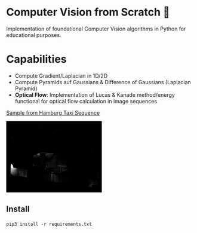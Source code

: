 # Computer Vision from Scratch :checkered_flag:

Implementation of foundational Computer Vision algorithms in Python for educational purposes.

# Capabilities

- Compute Gradient/Laplacian in 1D/2D
- Compute Pyramids auf Gaussians & Difference of Gaussians (Laplacian Pyramid)
- **Optical Flow**: Implementation of Lucas & Kanade method/energy functional for optical flow calculation in image sequences

[Sample from Hamburg Taxi Sequence](http://i21www.ira.uka.de/image_sequences/)

![Lucas & Kanade Optical Flow](https://raw.githubusercontent.com/marcoradic/CV_from_scratch/master/taxi.gif)

## Install
``` pip3 install -r requirements.txt ```
